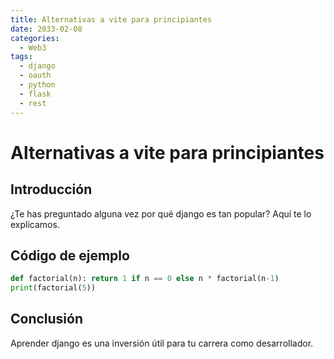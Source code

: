 ```yaml
---
title: Alternativas a vite para principiantes
date: 2033-02-08
categories:
  - Web3
tags:
  - django
  - oauth
  - python
  - flask
  - rest
---
```


# Alternativas a vite para principiantes

## Introducción

¿Te has preguntado alguna vez por qué django es tan popular? Aquí te lo explicamos.

## Código de ejemplo

```python
def factorial(n): return 1 if n == 0 else n * factorial(n-1)
print(factorial(5))
```

## Conclusión

Aprender django es una inversión útil para tu carrera como desarrollador.